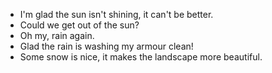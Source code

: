 - I'm glad the sun isn't shining, it can't be better.
- Could we get out of the sun?
- Oh my, rain again.
- Glad the rain is washing my armour clean!
- Some snow is nice, it makes the landscape more beautiful.
